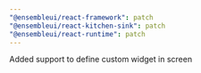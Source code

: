 ```yaml
---
"@ensembleui/react-framework": patch
"@ensembleui/react-kitchen-sink": patch
"@ensembleui/react-runtime": patch
---
```


Added support to define custom widget in screen
